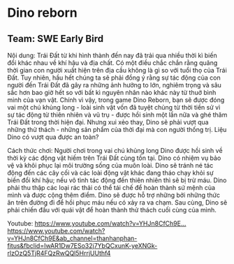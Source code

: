 # Dino reborn
## Team: SWE Early Bird

Nội dung:
Trái Đất từ khi hình thành đến nay đã trải qua nhiều thời kì biến đổi khác nhau về khí hậu và địa chất. Có một điều chắc chắn rằng quãng thời gian con người xuất hiện trên địa cầu không là gì so với tuổi thọ của Trái Đất. Tuy nhiên, hầu hết chúng ta sẽ phải đồng ý rằng sự tác động của con người đến Trái Đất đã gây ra những ảnh hưởng to lớn, nghiêm trọng và sâu sắc hơn bao giờ hết so với bất kì nguyên nhân nào khác này từ thuở bình minh của vạn vật. Chính vì vậy, trong game Dino Reborn, bạn sẽ được đóng vai một chú khủng long - loài sinh vật vốn đã tuyệt chủng từ thời tiền sử vì sự tác động từ thiên nhiên và vũ trụ - được hồi sinh một lần nữa và ghé thăm Trái Đất trong thời hiện đại. Nhưng xui xẻo thay, Dino sẽ phải vượt qua những thử thách - những sản phẩm của thời đại mà con người thống trị. Liệu Dino có vượt qua được an toàn?

Cách thức chơi:
Người chơi trong vai chú khủng long Dino được hồi sinh về thời kỳ các động vật hiếm trên Trái Đất cùng tồn tại. Dino có nhiệm vụ bảo vệ và khôi phục lại môi trường sống của muôn loài.
Dino sẽ tránh né tác động đến các cây cối và các loài động vật khác đang tháo chạy khỏi sự biến đổi khí hậu; nếu vô tình tác động đến thiên nhiên thì sẽ bị trừ máu.
Dino phải thu thập các loại rác thải có thể tái chế để hoàn thành sứ mệnh của mình và được cộng thêm điểm.
Dino sẽ được hỗ trợ những bởi những thức ăn trên đường đi để hồi phục máu nếu có xảy ra va chạm. Sau cùng, Dino sẽ phải chiến đấu với quái vật để hoàn thành thử thách cuối cùng của mình.

Youtube: [https://www.youtube.com/watch?v=YHJn8CfCh9E... ](https://www.youtube.com/watch?v=YHJn8CfCh9E&ab_channel=thanhanphan-fitus&fbclid=IwAR1Dw7ESo32j7YbQCxunK-yeXNGk-rlzOzQ5TjR4FQzRwQQl5HrrjUUthf4)https://www.youtube.com/watch?v=YHJn8CfCh9E&ab_channel=thanhanphan-fitus&fbclid=IwAR1Dw7ESo32j7YbQCxunK-yeXNGk-rlzOzQ5TjR4FQzRwQQl5HrrjUUthf4
